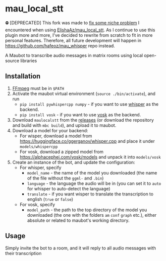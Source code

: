 # mau_local_stt

:no_entry: [DEPRECATED] This fork was made to [fix some niche problem](https://github.com/ElishaAz/mau_local_stt/compare/main...hafeoz:mau_local_stt:main) I encountered when using [ElishaAz/mau_local_stt](https://github.com/ElishaAz/mau_local_stt). As I continue to use this plugin more and more, I've decided to rewrite from scratch to fit in more personal features. Therefore, all future development will happen in https://github.com/hafeoz/mau_whisper repo instead.

A Maubot to transcribe audio messages in matrix rooms using local open-source libraries

## Installation

1. [FFmpeg](https://ffmpeg.org/) must be in `$PATH`
2. Activate the maubot virtual environment (`source ./bin/activate`), and run
    - `pip install pywhispercpp numpy` - if you want to use [whisper](https://github.com/ggerganov/whisper.cpp) as the
      backend.
    - `pip install vosk` - if you want to use [vosk](https://alphacephei.com/vosk/) as the backend.
3. Download `maulocalstt` from the [releases](https://github.com/ElishaAz/mau_local_stt/releases) (or download the
   repository and build with `mbc build`), and upload it to maubot.
4. Download a model for your backend:
   - For wisper, download a model from https://huggingface.co/ggerganov/whisper.cpp and place it under `models/whispercpp`
   - For vosk, download a zipped model from https://alphacephei.com/vosk/models and unpack it into `models/vosk`
5. Create an instance of the bot, and update the configuration:
   - For whisper, specify
     - `model_name` - the name of the model you downloaded (the name of the file without the `ggml-` and `.bin`)
     - `language` - the language the audio will be in (you can set it to `auto` for whisper to auto-detect the language)
     - `translate` - if you want wisper to translate the transcription to english (`true` or `false`)
   - For vosk, specify
     - `model_path` - the path to the top directory of the model you downloaded (the one with the folders `am` `conf` `graph` etc.), either absolute or related to maubot's working directory.

## Usage
Simply invite the bot to a room, and it will reply to all audio messages with their transcription
